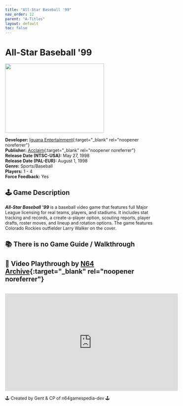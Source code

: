```yaml
---
title: "All-Star Baseball '99"
nav_order: 12
parent: "A-Titles"
layout: default
toc: false
---
```


# All-Star Baseball '99  
<b>  
<img src="https://raw.githubusercontent.com/TheGent/n64gamespedia/main/media/usa/All-Star-Baseball-'99-(USA).png" alt="" style="object-fit:cover;width:320px;height:224px"/>  
</b>

**Developer:** [Iguana Entertainment](https://en.wikipedia.org/wiki/Iguana_Entertainment){:target="_blank" rel="noopener noreferrer"}  
**Publisher:** [Acclaim](https://en.wikipedia.org/wiki/Acclaim_Entertainment){:target="_blank" rel="noopener noreferrer"}  
**Release Date (NTSC-USA):** May 27, 1998  
**Release Date (PAL-EUR):** August 1, 1998  
**Genre:** Sports/Baseball  
**Players:** 1 - 4  
**Force Feedback:** Yes  

## 🕹️ Game Description  
<em><strong>All-Star Baseball '99</strong></em> is a baseball video game that features full Major League licensing for real teams, players, and stadiums. It includes stat tracking and records, a create-a-player option, scouting reports, player drafts, roster moves, and lineup and rotation options. The game features Colorado Rockies outfielder Larry Walker on the cover.

<p class="has-medium-font-size"></p>

## 📚 There is no Game Guide / Walkthrough  

<p class="has-medium-font-size"></p>

## 🎥 Video Playthrough by [N64 Archive](https://www.youtube.com/channel/UC1fUDTXUTKjpk_j7leAhAyw){:target="_blank" rel="noopener noreferrer"}  
<br />  
<iframe width="560" height="315" src="https://www.youtube.com/embed/htA--oSSzkQ?si=KLxDXwtOJByCgk-B" title="All-Star Baseball '99 – Full Playthrough by N64 Archive" frameborder="0" allowfullscreen></iframe>

🕹️ Created by Gent & CP of n64gamespedia-dev 🕹️

<!-- Vault Format: n64gamespedia-dev -->
<!-- Protocol Source: _vault-specs/format-protocol.md -->